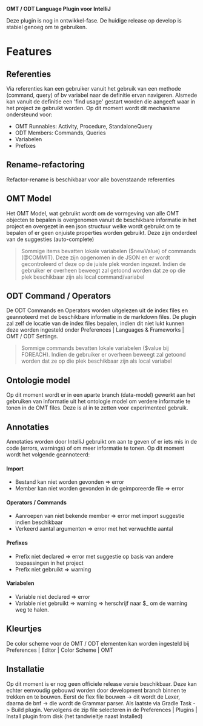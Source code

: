 
**OMT / ODT Language Plugin voor IntelliJ**

Deze plugin is nog in ontwikkel-fase. De huidige release op develop is stabiel genoeg om te gebruiken.

# Features

## Referenties
Via referenties kan een gebruiker vanuit het gebruik van een methode (command, query) of bv variabel naar de definitie ervan navigeren. Alsmede kan vanuit de definitie een 'find usage' gestart worden die aangeeft waar in het project ze gebruikt worden. Op dit moment wordt dit mechanisme ondersteund voor:

 - OMT Runnables: Activity, Procedure, StandaloneQuery
 - ODT Members: Commands, Queries
 - Variabelen
 - Prefixes

## Rename-refactoring
Refactor-rename is beschikbaar voor alle bovenstaande referenties

## OMT Model
Het OMT Model, wat gebruikt wordt om de vormgeving van alle OMT objecten te bepalen is overgenomen vanuit de beschikbare informatie in het project en overgezet in een json structuur welke wordt gebruikt om te bepalen of er geen onjuiste properties worden gebruikt.
Deze zijn onderdeel van de suggesties (auto-complete)

> Sommige items bevatten lokale variabelen ($newValue) of commands (@COMMIT). Deze zijn opgenomen in de JSON en er wordt gecontroleerd of deze op de juiste plek worden ingezet. Indien de gebruiker er overheen beweegt zal getoond worden dat ze op die plek beschikbaar zijn als local command/variabel

## ODT Command / Operators
De ODT Commands en Operators worden uitgelezen uit de index files en geannoteerd met de beschikbare informatie in de markdown files. De plugin zal zelf de locatie van de index files bepalen, indien dit niet lukt kunnen deze worden ingesteld onder Preferences | Languages & Frameworks | OMT / ODT Settings.

> Sommige commands bevatten lokale variabelen ($value bij FOREACH). Indien de gebruiker er overheen beweegt zal getoond worden dat ze op die plek beschikbaar zijn als local variabel

## Ontologie model
Op dit moment wordt er in een aparte branch (data-model) gewerkt aan het gebruiken van informatie uit het ontologie model om verdere informatie te tonen in de OMT files. Deze is al in te zetten voor experimenteel gebruik.

## Annotaties
Annotaties worden door IntelliJ gebruikt om aan te geven of er iets mis in de code (errors, warnings) of om meer informatie te tonen. Op dit moment wordt het volgende geannoteerd:

#### Import
- Bestand kan niet worden gevonden => error
- Member kan niet worden gevonden in de geimporeerde file => error

#### Operators / Commands
- Aanroepen van niet bekende member => error met import suggestie indien beschikbaar
- Verkeerd aantal argumenten => error met het verwachtte aantal

#### Prefixes
 - Prefix niet declared => error met suggestie op basis van andere toepassingen in het project
 - Prefix niet gebruikt => warning

#### Variabelen
 - Variable niet declared => error
 - Variable niet gebruikt => warning => herschrijf naar $_ om de warning weg te halen. 

## Kleurtjes
De color scheme voor de OMT / ODT elementen kan worden ingesteld bij Preferences | Editor | Color Scheme | OMT


## Installatie
Op dit moment is er nog geen officiele release versie beschikbaar. Deze kan echter eenvoudig gebouwd worden door development branch binnen te trekken en te bouwen. Eerst de flex file bouwen -> dit wordt de Lexer, daarna de bnf -> die wordt de Grammar parser. Als laatste via Gradle Task -> Build plugin. Vervolgens de zip file selecteren in de Preferences | Plugins | Install plugin from disk (het tandwieltje naast Installed) 
